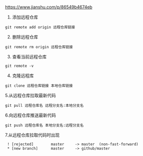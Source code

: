 

https://www.jianshu.com/p/86549b4674eb

1. 添加远程仓库

```git remote add origin 远程仓库链接```

2. 删除远程仓库

```git remote rm origin 远程仓库链接```

3. 查看当前远程仓库

```git remote -v```

4. 克隆远程库

```git clone 远程仓库链接 本地仓库链接```

5.从远程仓库拉取最新代码

```git pull 远程仓库名 远程分支名:本地分支名```

6.向远程仓库推送最新代码

```git push 远程仓库名 本地分支名:远程分支名```

7.从远程仓库拉取代码时出现
```
 ! [rejected]        master     -> master  (non-fast-forward)
 * [new branch]      master     -> github/master
 ```
``` git pull origin master --allow-unrelated-histories